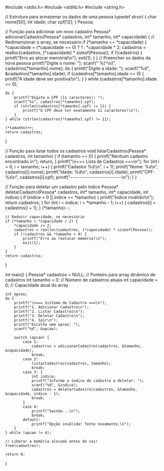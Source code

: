 #include <stdio.h>
#include <stdlib.h>
#include <string.h>

// Estrutura para armazenar os dados de uma pessoa
typedef struct {
    char nome[50];
    int idade;
    char cpf[12];
} Pessoa;

// Função para adicionar um novo cadastro
Pessoa* adicionarCadastro(Pessoa* cadastros, int* tamanho, int* capacidade) {
    // Redimensionar o array, se necessário
    if (*tamanho == *capacidade) {
        *capacidade = (*capacidade == 0) ? 1 : *capacidade * 2;
        cadastros = realloc(cadastros, (*capacidade) * sizeof(Pessoa));
        if (!cadastros) {
            printf("Erro ao alocar memória!\n");
            exit(1);
        }
    }
    // Preencher os dados da nova pessoa
    printf("Digite o nome: ");
    scanf(" %[^\n]", cadastros[*tamanho].nome);
    do {
        printf("Digite a idade: ");
        scanf("%d", &cadastros[*tamanho].idade);
        if (cadastros[*tamanho].idade <= 0) {
            printf("A idade deve ser positiva!\n");
        }
    } while (cadastros[*tamanho].idade <= 0);

    do {
        printf("Digite o CPF (11 caracteres): ");
        scanf("%s", cadastros[*tamanho].cpf);
        if (strlen(cadastros[*tamanho].cpf) != 11) {
            printf("O CPF deve ter exatamente 11 caracteres!\n");
        }
    } while (strlen(cadastros[*tamanho].cpf) != 11);

    (*tamanho)++;
    return cadastros;
}

// Função para listar todos os cadastros
void listarCadastros(Pessoa* cadastros, int tamanho) {
    if (tamanho == 0) {
        printf("Nenhum cadastro encontrado.\n");
        return;
    }
    printf("\n=== Lista de Cadastros ===\n");
    for (int i = 0; i < tamanho; i++) {
        printf("Cadastro %d:\n", i + 1);
        printf("Nome: %s\n", cadastros[i].nome);
        printf("Idade: %d\n", cadastros[i].idade);
        printf("CPF: %s\n", cadastros[i].cpf);
        printf("--------------------------\n");
    }
}

// Função para deletar um cadastro pelo índice
Pessoa* deletarCadastro(Pessoa* cadastros, int* tamanho, int* capacidade, int indice) {
    if (indice < 0 || indice >= *tamanho) {
        printf("Índice inválido!\n");
        return cadastros;
    }
    for (int i = indice; i < *tamanho - 1; i++) {
        cadastros[i] = cadastros[i + 1];
    }
    (*tamanho)--;

    // Reduzir capacidade, se necessário
    if (*tamanho < *capacidade / 2) {
        *capacidade /= 2;
        cadastros = realloc(cadastros, (*capacidade) * sizeof(Pessoa));
        if (!cadastros && *tamanho > 0) {
            printf("Erro ao realocar memória!\n");
            exit(1);
        }
    }
    return cadastros;
}

int main() {
    Pessoa* cadastros = NULL; // Ponteiro para array dinâmico de cadastros
    int tamanho = 0;         // Número de cadastros atuais
    int capacidade = 0;      // Capacidade atual do array

    int opcao;
    do {
        printf("\n=== Sistema de Cadastro ===\n");
        printf("1. Adicionar Cadastro\n");
        printf("2. Listar Cadastros\n");
        printf("3. Deletar Cadastro\n");
        printf("4. Sair\n");
        printf("Escolha uma opcao: ");
        scanf("%d", &opcao);

        switch (opcao) {
            case 1:
                cadastros = adicionarCadastro(cadastros, &tamanho, &capacidade);
                break;
            case 2:
                listarCadastros(cadastros, tamanho);
                break;
            case 3: {
                int indice;
                printf("Informe o índice do cadastro a deletar: ");
                scanf("%d", &indice);
                cadastros = deletarCadastro(cadastros, &tamanho, &capacidade, indice - 1);
                break;
            }
            case 4:
                printf("Saindo...\n");
                break;
            default:
                printf("Opção inválida! Tente novamente.\n");
        }
    } while (opcao != 4);

    // Liberar a memória alocada antes de sair
    free(cadastros);

    return 0;
}
